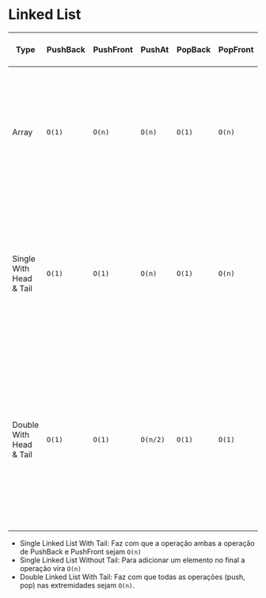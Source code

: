 # Linked List

| Type | PushBack | PushFront | PushAt | PopBack | PopFront | PopAt | Search By Index | Annotation |
|---|---|---|---|---|---|---|---|---|
| Array | `O(1)` | `O(n)` | `O(n)` | `O(1)` | `O(n)` | `O(n)` |`O(1)` | Iteração mais rapida e leve que Linked list, por estar agrupado na memoria (cache) e por não precisar de um objeto node.  |
| Single With Head & Tail | `O(1)` | `O(1)` | `O(n)` | `O(1)` | `O(n)` | `O(n)` |`O(n)` | PushAt, PopAt e Search precisam de busca transversal. PopFront precisa de busca transversal pois não é possivel saber qual será o novo Tail. |
| Double With Head & Tail | `O(1)` | `O(1)` | `O(n/2)` | `O(1)` | `O(1)` | `O(n/2)` |`O(n/2)` | PushAt, PopAt e Search precisam de busca transvsal, porém, é possivel buscar e diferentes direções para indices menores ou maiores que a metade do tamanho. |

* Single Linked List With Tail: Faz com que a operação ambas a operação de PushBack e PushFront sejam `O(n)`
* Single Linked List Without Tail: Para adicionar um elemento no final a operação vira `O(n)`
* Double Linked List With Tail: Faz com que todas as operações (push, pop) nas extremidades sejam `O(n)`. 